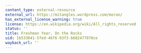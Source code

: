 ```yaml
---
content_type: external-resource
external_url: https://mitangles.wordpress.com/moran/
has_external_license_warning: true
license: https://en.wikipedia.org/wiki/All_rights_reserved
status: ''
title: Freshman Year, On the Rocks
uid: 1b533041-5fed-46f6-93f3-b682477070ce
wayback_url: ''
---
```

